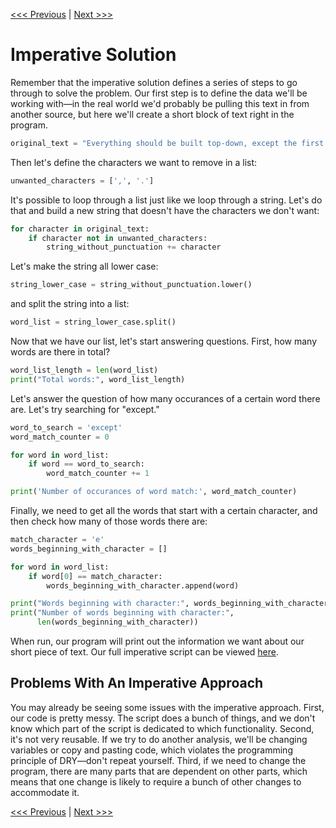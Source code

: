 [<<< Previous](paradigms.md) | [Next >>>](functional.md)

# Imperative Solution

Remember that the imperative solution defines a series of steps to go through to solve the problem. Our first step is to define the data we'll be working with—in the real world we'd probably be pulling this text in from another source, but here we'll create a short block of text right in the program.

```python
original_text = "Everything should be built top-down, except the first time."
```
	
Then let's define the characters we want to remove in a list:

```python
unwanted_characters = [',', '.']
```
	
It's possible to loop through a list just like we loop through a string. Let's do that and build a new string that doesn't have the characters we don't want:

```python
for character in original_text:
    if character not in unwanted_characters:
        string_without_punctuation += character
```

Let's make the string all lower case:

```python
string_lower_case = string_without_punctuation.lower()
```

and split the string into a list:

```python
word_list = string_lower_case.split()
```
Now that we have our list, let's start answering questions. First, how many words are there in total?

```python
word_list_length = len(word_list)
print("Total words:", word_list_length)
```

Let's answer the question of how many occurances of a certain word there are. Let's try searching for "except."

```python
word_to_search = 'except'
word_match_counter = 0

for word in word_list:
    if word == word_to_search:
        word_match_counter += 1

print('Number of occurances of word match:', word_match_counter)
```

Finally, we need to get all the words that start with a certain character, and then check how many of those words there are:

```python
match_character = 'e'
words_beginning_with_character = []

for word in word_list:
    if word[0] == match_character:
        words_beginning_with_character.append(word)

print("Words beginning with character:", words_beginning_with_character)
print("Number of words beginning with character:",
      len(words_beginning_with_character))
```

When run, our program will print out the information we want about our short piece of text. Our full imperative script can be viewed [here](imperative.py).


## Problems With An Imperative Approach

You may already be seeing some issues with the imperative approach. First, our code is pretty messy. The script does a bunch of things, and we don't know which part of the script is dedicated to which functionality. Second, it's not very reusable. If we try to do another analysis, we'll be changing variables or copy and pasting code, which violates the programming principle of DRY—don't repeat yourself. Third, if we need to change the program, there are many parts that are dependent on other parts, which means that one change is likely to require a bunch of other changes to accommodate it.

[<<< Previous](paradigms.md) | [Next >>>](functional.md)
